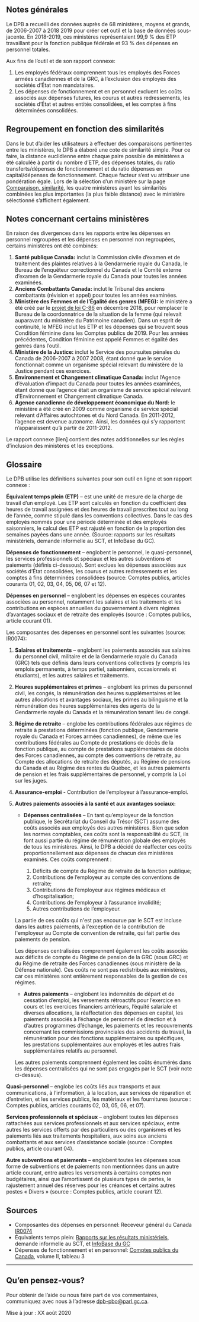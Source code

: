 ## Notes générales

Le DPB a recueilli des données auprès de 68 ministères, moyens et grands, de 2006-2007 à 2018 2019 pour créer cet outil et la base de données sous-jacente. En 2018-2019, ces ministères représentaient 99,9 % des ETP travaillant pour la fonction publique fédérale et 93 % des dépenses en personnel totales. 

Aux fins de l’outil et de son rapport connexe: 
1.	Les employés fédéraux comprennent tous les employés des Forces armées canadiennes et de la GRC, à l’exclusion des employés des sociétés d’État non mandataires.
2.	Les dépenses de fonctionnement et en personnel excluent les coûts associés aux dépenses futures, les courus et autres redressements, les sociétés d’État et autres entités consolidées, et les comptes à fins déterminées consolidées.

## Regroupement en fonction des similarités

Dans le but d’aider les utilisateurs à effectuer des comparaisons pertinentes entre les ministères, le DPB a élaboré une cote de similarité simple. Pour ce faire, la distance euclidienne entre chaque paire possible de ministères a été calculée à partir du nombre d’ETP, des dépenses totales, du ratio transferts/dépenses de fonctionnement et du ratio dépenses en capital/dépenses de fonctionnement. Chaque facteur s’est vu attribuer une pondération égale. Lors de la sélection d’un ministère sur la page [Comparaison, similarité](/#/fr/compare-similarity--comparer-similarités), les quatre ministères ayant les similarités combinées les plus importantes (la plus faible distance) avec le ministère sélectionné s’affichent également. 

## Notes concernant certains ministères

En raison des divergences dans les rapports entre les dépenses en personnel regroupées et les dépenses en personnel non regroupées, certains ministères ont été combinés:

1.	**Santé publique Canada:** inclut la Commission civile d’examen et de traitement des plaintes relatives à la Gendarmerie royale du Canada, le Bureau de l’enquêteur correctionnel du Canada et le Comité externe d’examen de la Gendarmerie royale du Canada pour toutes les années examinées.
2.	**Anciens Combattants Canada:** inclut le Tribunal des anciens combattants (révision et appel) pour toutes les années examinées.
3.	**Ministère des Femmes et de l’Égalité des genres (MFEG):** le ministère a été créé par le [projet de loi C-86](https://www.parl.ca/LegisInfo/BillDetails.aspx?billId=10127729&Language=F) en décembre 2018, pour remplacer le Bureau de la coordonnatrice de la situation de la femme (qui relevait auparavant du ministère du Patrimoine canadien). Dans un esprit de continuité, le MFEG inclut les ETP et les dépenses qui se trouvent sous Condition féminine dans les Comptes publics de 2019. Pour les années précédentes, Condition féminine est appelé Femmes et égalité des genres dans l’outil.
4.	**Ministère de la Justice:** inclut le Service des poursuites pénales du Canada de 2006-2007 à 2007 2008, étant donné que le service fonctionnait comme un organisme spécial relevant du ministère de la Justice pendant ces exercices.
5.	**Environnement et Changement climatique Canada:** inclut l’Agence d’évaluation d’impact du Canada pour toutes les années examinées, étant donné que l’agence était un organisme de service spécial relevant d’Environnement et Changement climatique Canada.
6.	**Agence canadienne de développement économique du Nord:** le ministère a été créé en 2009 comme organisme de service spécial relevant d’Affaires autochtones et du Nord Canada. En 2011-2012, l’agence est devenue autonome. Ainsi, les données qui s’y rapportent n’apparaissent qu’à partir de 2011-2012.

Le rapport connexe [lien] contient des notes additionnelles sur les règles d’inclusion des ministères et les exceptions.

## Glossaire

Le DPB utilise les définitions suivantes pour son outil en ligne et son rapport connexe :

**Équivalent temps plein (ETP)** – est une unité de mesure de la charge de travail d’un employé. Les ETP sont calculés en fonction du coefficient des heures de travail assignées et des heures de travail prescrites tout au long de l’année, comme stipulé dans les conventions collectives. Dans le cas des employés nommés pour une période déterminée et des employés saisonniers, le calcul des ETP est rajusté en fonction de la proportion des semaines payées dans une année. (Source: rapports sur les résultats ministériels, demande informelle au SCT, et InfoBase du GC). 

**Dépenses de fonctionnement** – englobent le personnel, le quasi-personnel, les services professionnels et spéciaux et les autres subventions et paiements (définis ci-dessous). Sont exclues les dépenses associées aux sociétés d’État consolidées, les courus et autres redressements et les comptes à fins déterminées consolidées (source: Comptes publics, articles courants 01, 02, 03, 04, 05, 06, 07 et 12).

**Dépenses en personnel** – englobent les dépenses en espèces courantes associées au personnel, notamment les salaires et les traitements et les contributions en espèces annuelles du gouvernement à divers régimes d’avantages sociaux et de retraite des employés (source : Comptes publics, article courant 01). 

Les composantes des dépenses en personnel sont les suivantes (source: IR0074):
1. **Salaires et traitements** – englobent les paiements associés aux salaires du personnel civil, militaire et de la Gendarmerie royale du Canada (GRC) tels que définis dans leurs conventions collectives (y compris les emplois permanents, à temps partiel, saisonniers, occasionnels et étudiants), et les autres salaires et traitements.
2. **Heures supplémentaires et primes** – englobent les primes du personnel civil, les congés, la rémunération des heures supplémentaires et les autres allocations et avantages sociaux, les primes au bilinguisme et la rémunération des heures supplémentaires des agents de la Gendarmerie royale du Canada et la rémunération tenant lieu de congé.
3. **Régime de retraite** – englobe les contributions fédérales aux régimes de retraite à prestations déterminées (fonction publique, Gendarmerie royale du Canada et Forces armées canadiennes), de même que les contributions fédérales au Compte de prestations de décès de la fonction publique, au compte de prestations supplémentaires de décès des Forces canadiennes, au compte des conventions de retraite, au Compte des allocations de retraite des députés, au Régime de pensions du Canada et au Régime des rentes du Québec, et les autres paiements de pension et les frais supplémentaires de personnel, y compris la Loi sur les juges.
4. **Assurance-emploi** - Contribution de l’employeur à l’assurance-emploi.
5. **Autres paiements associés à la santé et aux avantages sociaux:** 
    * **Dépenses centralisées** – En tant qu’employeur de la fonction publique, le Secrétariat du Conseil du Trésor (SCT) assume des coûts associés aux employés des autres ministères. Bien que selon les normes comptables, ces coûts sont la responsabilité du SCT, ils font aussi partie du régime de rémunération globale des employés de tous les ministères. Ainsi, le DPB a décidé de réaffecter ces coûts proportionnellement aux dépenses de chacun des ministères examinés. Ces coûts comprennent : 

        1. Déficits de compte du Régime de retraite de la fonction publique;
        2. Contributions de l’employeur au compte des conventions de retraite;
        3. Contributions de l’employeur aux régimes médicaux et d’hospitalisation;
        4. Contributions de l’employeur à l’assurance invalidité;
        5. Autres contributions de l’employeur. 
              
    La partie de ces coûts qui n'est pas encourue par le SCT est incluse dans les autres paiements, à l'exception de la contribution de l'employeur au Compte de convention de retraite, qui fait partie des paiements de pension.  
    
    Les dépenses centralisées comprennent également les coûts associés aux déficits de compte du Régime de pension de la GRC (sous GRC) et du Régime de retraite des Forces canadiennes (sous ministère de la Défense nationale). Ces coûts ne sont pas redistribués aux ministères, car ces ministères sont entièrement responsables de la gestion de ces régimes.
      
    * **Autres paiements** – englobent les indemnités de départ et de cessation d’emploi, les versements rétroactifs pour l’exercice en cours et les exercices financiers antérieurs, l’équité salariale et diverses allocations, la réaffectation des dépenses en capital, les paiements associés à l’échange de personnel de direction et à d’autres programmes d’échange, les paiements et les recouvrements concernant les commissions provinciales des accidents du travail, la rémunération pour des fonctions supplémentaires ou spécifiques, les prestations supplémentaires aux employés et les autres frais supplémentaires relatifs au personnel. 
    
    Les autres paiements comprennent également les coûts énumérés dans les dépenses centralisées qui ne sont pas engagés par le SCT (voir note ci-dessus).
    
**Quasi-personnel** – englobe les coûts liés aux transports et aux communications, à l’information, à la location, aux services de réparation et d’entretien, et les services publics, les matériaux et les fournitures (source : Comptes publics, articles courants 02, 03, 05, 06, et 07).

**Services professionnels et spéciaux** – englobent toutes les dépenses rattachées aux services professionnels et aux services spéciaux, entre autres les services offerts par des particuliers ou des organismes et les paiements liés aux traitements hospitaliers, aux soins aux anciens combattants et aux services d’assistance sociale (source : Comptes publics, article courant 04).

**Autre subventions et paiements** – englobent toutes les dépenses sous forme de subventions et de paiements non mentionnées dans un autre article courant, entre autres les versements à certains comptes non budgétaires, ainsi que l’amortissent de plusieurs types de pertes, le rajustement annuel des réserves pour les créances et certains autres postes « Divers » (source : Comptes publics, article courant 12).


## Sources
- Composantes des dépenses en personnel: Receveur général du Canada [IR0074](http://www.pbo-dpb.gc.ca/web/default/files/files/files/IR/IR0074_Public%20Accounts%20Personnel_FR.pdf)
- Équivalents temps plein: [Rapports sur les résultats ministériels](https://www.canada.ca/fr/secretariat-conseil-tresor/services/rapports-ministeriels-rendement.html), demande informelle au SCT, et [InfoBase du GC](https://www.tbs-sct.gc.ca/ems-sgd/edb-bdd/index-fra.html#rpb/.-.-(subject.-.-'gov_gov.-.-table.-.-'programFtes.-.-columns.-.-(.-.-'*7b*7bpa_last_year_5*7d*7d.-.-'*7b*7bpa_last_year_4*7d*7d.-.-'*7b*7bpa_last_year_3*7d*7d.-.-'*7b*7bpa_last_year_2*7d*7d.-.-'*7b*7bpa_last_year*7d*7d.-.-'*7b*7bplanning_year_1*7d*7d.-.-'*7b*7bplanning_year_2*7d*7d.-.-'*7b*7bplanning_year_3*7d*7d).-.-dimension.-.-'gov_outcome.-.-filter.-.-'Tout))
- Dépenses de fonctionnement et en personnel: [Comptes publics du Canada](https://www.tpsgc-pwgsc.gc.ca/recgen/cpc-pac/index-fra.html), volume II, tableau 3

---

## Qu’en pensez-vous?

Pour obtenir de l’aide ou nous faire part de vos commentaires, communiquez avec nous à l’adresse [dpb-pbo@parl.gc.ca](mailto:dpb-pbo@parl.gc.ca).

Mise à jour : XX août 2020
